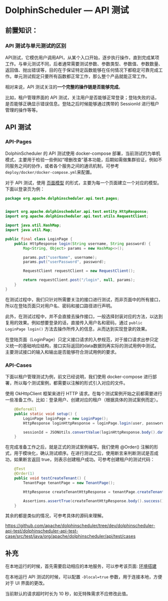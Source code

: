# DolphinScheduler — API 测试

## 前置知识：

### API 测试与单元测试的区别

API测试，它模仿用户调用API，从某个入口开始，逐步执行操作，直到完成某项工作。与单元测试不同，后者通常需要测试参数、参数类型、参数值、参数数量、返回值、抛出错误等，目的在于保证特定函数能够在任何情况下都稳定可靠完成工作。单元测试假定只要所有函数都正常工作，那么整个产品就能正常工作。

相对来说，API 测试关注的**一个完整的操作链是否能够完成**。

比如，租户管理界面的 API 测试，关注用户是否能够正常登录；登陆失败的话，是否能够正确显示错误信息。登陆之后时候能够通过携带的 SessionId 进行租户管理的操作等等。

## API 测试

### API-Pages

DolphinScheduler 的 API 测试使用 docker-compose 部署，当前测试的为单机模式，主要用于检验一些例如“增删改查”基本功能，后期如需做集群验证，例如不同服务之间的协作，或者各个服务之间的通讯机制，可参考 `deploy/docker/docker-compose.yml`来配置。

对于 API 测试，使用 [页面模型](https://www.selenium.dev/documentation/guidelines/page_object_models/) 的形式，主要为每一个页面建立一个对应的模型。下面以登录页为例：

```java
package org.apache.dolphinscheduler.api.test.pages;


import org.apache.dolphinscheduler.api.test.entity.HttpResponse;
import org.apache.dolphinscheduler.api.test.utils.RequestClient;

import java.util.HashMap;
import java.util.Map;

public final class LoginPage {
    public HttpResponse login(String username, String password) {
        Map<String, Object> params = new HashMap<>();

        params.put("userName", username);
        params.put("userPassword", password);

        RequestClient requestClient = new RequestClient();

        return requestClient.post("/login", null, params);
    }
}
```

在测试过程中，我们只针对所需要关注的接口进行测试，而非页面中的所有接口，所以在登陆页面只对用户名、密码和接口路径进行声明。

此外，在测试过程中，并不会直接去操作接口，一般选择封装对应的方法，以达到复用的效果。例如想要登录的话，直接传入用户名和密码，通过 `public LoginPage login()` 方法去操作所传入的信息，从而达到实现登录的效果。

在登陆页面（LoginPage）只定义接口请求的入参规范，对于接口请求出参只定义统一的基础响应结构，接口实际返回的data数据则再实际的测试用例中测试。主要测试接口的输入和输出是否能够符合测试用例的要求。

### API-Cases

下面以租户管理测试为例，前文已经说明，我们使用 docker-compose 进行部署，所以每个测试案例，都需要以注解的形式引入对应的文件。

使用 OkHttpClient 框架来进行 HTTP 请求。在每个测试案例开始之前都需要进行一些准备工作。比如：登录用户、创建对应的租户（根据具体的测试案例而定）。

```java
    @BeforeAll
    public static void setup() {
        LoginPage loginPage = new LoginPage();
        HttpResponse loginHttpResponse = loginPage.login(user, password);

        sessionId = JSONUtils.convertValue(loginHttpResponse.body().data(), LoginResponseData.class).sessionId();
    }
```

在完成准备工作之后，就是正式的测试案例编写。我们使用 @Order() 注解的形式，用于模块化，确认测试顺序。在进行测试之后，使用断言来判断测试是否成功，如果断言返回 true，则表示创建租户成功。可参考创建租户的测试代码：

```java
    @Test
    @Order(1)
    public void testCreateTenant() {
        TenantPage tenantPage = new TenantPage();

        HttpResponse createTenantHttpResponse = tenantPage.createTenant(sessionId, tenant, 1, "");

        Assertions.assertTrue(createTenantHttpResponse.body().success());
    }
```

其余的都是类似的情况，可参考具体的源码来理解。

https://github.com/apache/dolphinscheduler/tree/dev/dolphinscheduler-api-test/dolphinscheduler-api-test-case/src/test/java/org/apache/dolphinscheduler/api/test/cases

## 补充

在本地运行的时候，首先需要启动相应的本地服务，可以参考该页面: [环境搭建](./development-environment-setup.md)

在本地运行 API 测试的时候，可以配置 `-Dlocal=true` 参数，用于连接本地，方便对于 UI 界面的更改。

当前默认的请求超时时长为 10 秒，如无特殊需求不应修改此值。
